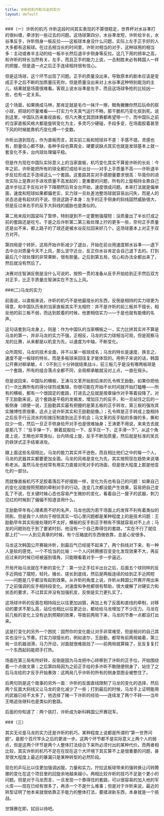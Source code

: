 ```yaml
---
title: 许昕的机巧和马龙的实力
layout: default
---
```


###（一）许昕的机巧
许昕这段时间其实表现的不算很稳定，世界杯对水谷凖打的很纠缠，牵涉到一些过去的问题。这场球第四分，水谷凖发短，许昕给半长，水谷凖反手，许昕侧身一板反拉——这板球本身没什么问题，实际上左手正手好的人大多都有这板球。在过去相当长的时间里，许昕对相当的对手，这种球用的相当多：主动或者半主动的给一板半长然后退半步侧身等反拉。这几下用的频率之高，和许昕的特长当然有关，左手，而且正手的能力上说，一击制胜未必有韩国人一样的把握，但是退一点之后正手连续相持很有信心。

但是这场球，这个环节出现了问题。正手的质量没出来，导致原本的剧本应该是变成正手之后不断的加质量压死你，但是质量没出来对上水谷凖这种特别能泡的主儿，结果就是场面很难看。客观上说水谷凖是左手，而且这场球争抢的比较凶一些，也有一定关系。

这个场面，如果换成马林，那肯定就是毛巾一抹汗一擦，眼角撇撇你然后玩命的抠小球，把球的尽量难看——打实力今天真气运行不畅，那干脆机巧变化抠到死。说到这里，中国队历来重视直板，但凡大赛尤其团体赛都希望带一个，而中国队之前的当家直板风格大都是旋转变化为主，多灵巧少硬碰，手段多变，在场面胶着甚至下风的时候能靠机巧变化搏一个变数。

许昕出道到现在，作为直板而言，其实前三板和短球并不差：手感不错，灵感也有，胆量信心都不缺，各种手段也算周全，硬要说缺点其实也就是发球基本上就一套变化不多，台内球处理偏平稳。

但是作为现在中国队实际意义上的当家直板，机巧变化其实不算是许昕的长处：今年之前，许昕能把所有的球全都打成给半出台——对手上手质量不高——许昕退半步反拉形成正手连续这么一个套路。这套路其实对手感胆量要求很高：毕竟你的进攻实际上是靠对手进攻质量不高发起的；更重要的问题，所有的上旋相持全靠自己退半步拉正手反拉对手下降期然后背全台开始，速度很成问题。本来打法就是偏单面，速度和短球如果都偏老实，实力球一旦处差池整场球就容易出闪失，而是人的状态总是有起伏的不说，但说这路子本身：左手的正手侧身的斜线固然威胁很大，但是反过来右手的反手大斜线的威胁也是类似的。

第二局末段刘国梁叫了暂停，特别提到不一定要勉强摆短：没质量出了半长打成之前的套路还是吃亏。于是之后许昕第二第三板处理上拧的更多一些，奈何正手质量还是出不来，都上路子的了球还是被水谷反拉回来好几个。这场球基本上对正手双方对开。

第四局是个转折，这局开始许昕减少了退台，开始在前台用速度掰水谷凖——退下去中台对质量今天不上风，那么坚守近台，反正你水谷肯定会自己退下去的。打到最后几个球处理的非常果断，很有胆量。之后到第五局，信心和办法全都出来了，然后就没有然后了。

决赛对庄智渊反倒是没什么可说的，按照一贯的准备从反手开始给到正手然后双方对正手，比正手质量庄智渊实在不怎么上风。


###(二)马龙的实力

前面说，以直板来说，许昕的机巧不是他最擅长的东西，反倒是相持的实力球更为得意，和中国队历来的当家直板其实不太相符：并不是许昕的前三板并不擅长，相反他的前三板不弱，而达到胶着的时候，他更相信实力——于是也就有能缠的名声。

这句话套到马龙身上，则是：作为中国队的当家横板之一，实力比拼其实并不算是马龙的第一，并非马龙的实力不强，正相反，马龙的实力球相当可观，但是观察马龙的比赛，从来都是以机变为先，以速度为中轴，不断变化。

众所周知，马龙的技术全面，并不以某一板球成名；马龙的特长是速度，换言之，速度不是一板球的特长，而是多板球来回往复才能体现的。用例子来说的话，韩国公开赛对柳承敏，4：0不到三十分钟就结束战斗，前三板几乎是没有哪两板球是一个套路，所有的组合落点全都不同，全局柳承敏就没对上点，一直在摇头。

但是说回来，中国队的横板，王涛马文革开始到后来的孔令辉王励勤，如果你把他们一次比赛所有的得分球剪成集锦，你很可能在开始不长时间就开始打瞌睡——所有的横板，都有一个很固定的套路，打进去之后就是按章操作对手等着投降了。对于王励勤来说，这个套路是平稳的发揭发，增加压力的反手，和一旦站住之后的一板侧身（顺便一说，王励勤其实最有把握的是第五板的正手转攻，第三板的强攻其实赌博性质很重，这点上说许昕其实和王励勤挺像。）；孔令辉是正手转成上旋相持之后反手行云流水的衔接压制直到出正手机会；马文革的反手贴的多拨的多，撕和拉少一些，然后一旦正手侧身给开对手也是很难抽身；王涛更不用说，来来去去就是那几下：“反手弹一下、撅着屁股拉一下、反手压一下、正手滑一下”。从这个角度上说，王皓也非常类似，台内转成上旋，反手不断加质量，然后就是标准的吴氏扔铁饼式正手结束进攻。

跟上面这些名宿相比，马龙的能力其实并不逊色，而且相比他们之中的每一个人，马龙的武器其实都要更加全面。马龙的风格是变化为先，其实按照现在趋势来说堪称老派。虽然马龙也经常有用实力直接对死对手的场面，但是很大程度上那是他变化的一部分。

而就像直板机巧不足胶着落后不好摆脱一样，变化为先也有自己的问题：如果自己的变化没能按照预期的牵制对手的行动，连变几次都没能产生效果，容易把自己变乱了不说，在关键时候心态也容易产生微妙的变化，看着自己一屋子的武器，刺刀见红的时候到了偏偏不知道该用什么。

王励勤早年有心理素质不好的名声，马龙也因为若干场面上的发挥不利有着类似的阴影。但是我个人倾向于相信其实一切心里问题都是某种程度上的是技术问题：王励勤早年其实衔接处理的不太好，横板的反手到正手稍有不慎就容易对不上点；马龙的问题则在于到了要紧时刻，他没有一个自己靠得住的套路，“实在不行了就往那上打”——人到见真章的时候，有个压箱底的东西做依靠，总是心安很多。

马龙这次韩国公开赛输许昕，到最后气已经提不起来了，两个斜线对下来，有一种人是软的感觉。一个不恰当的比喻：一个人闪转腾挪百变变化发现效果不大，再反应过来的时候已经被逼到墙角，只能眼看着对手一步一步逼近。

开局开始马龙就在不断的变化了：第一分正手拉半出台之后，后面五个球同样的反手近网给了摆短，轻托，捅长、搓长到底线，然后是两板连续的给到正手近网短——问题是几乎都没有起到效果。从许昕的角度上说，许昕从韩国公开赛开用出来了之前强调的反手相持段变化。对速度和争抢都很有帮助，很大缓解了对硬实力和状态的要求，不过其实并没有加强机变，反倒是实力更扎实了。

这场球许昕的反面在相持段比以往更加凶狠，再加上有了反面和直线的牵制，对移动的要求不那么高，站位也相比以往更近台，都给给马龙增加了不少压力。马龙在前几板的变化上没有达到预期的效果，导致前两局下来，马龙的节奏一点都没打出来。

这是打变化的另外一个困扰：固然你的变化能让对手非常难受，但是相对的自己其实也没什么节奏。打实力球擅长的，例如波尔，王励勤，都常有前两局输着，第三局一旦机器润滑，马力开动，对面就很难抵挡了——前两局就算输了，反反复复打一个东西起码能把手打热。

场面在第三局有所好转，反倒是因为马龙把中心转移到了许昕的正手位，开始围绕着一个点做文章；之后第四局因为之前正手给的多许昕不敢随便侧身了，站住了之后马龙给的才反手开始奏效：这两局几乎许昕的所有的侧身意图全被憋住了。

后两句则是这个故事的另外一面：许昕的反面直线限制了马龙的变化的选择，然后两个反面大斜线又让马龙的变化减少了一些；打到最后的时候，马龙手上证明能用的武器已经不太多了，他选择了赌一下许昕的经验——连续发了两个不转——当年王皓追张继科也是类似的套路。

后面的你知道了：两个挑打，许昕成为新科韩国公开赛冠军。


###（三）

其实无论是马龙的实力还是许昕的机巧，某种程度上说都是所谓的”第一世界问题“。是那个百尺竿头之后的更进一步。这两个环节都不是实际意义上两个人的弱点，但是这两个环节是两个人整体打法综合下来所必须付出的某种代价。而两者相比较，其实许昕的机巧不足在在现在这个大环境下其实算不上是很重要的问题，甚至很大程度上最近的暴漏只是某种转型的必然阶段。

现在的乒坛比以往更加强调凶狠，力量和实力。拧拉这板球带来的强转换让闪转腾挪的变化在这个项目里的回旋余地越来越小。两相比较许昕的技巧不足是个更小的问题。但是对于马龙而言，一旦发现一个靠得住的套路，可以很容易的加入他的军火库——现在已经有很多了，再添一个不是什么难事；但是对于许昕来说，最近的转型证明了他本来就很依靠正手能力的整体打法，要揉进新东西，本身就是一个挑战。

世锦赛在即，拭目以待吧。
